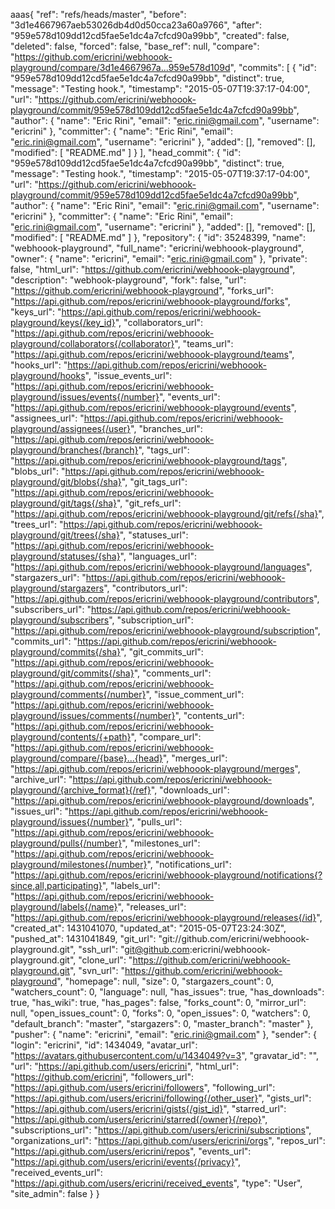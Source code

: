 aaas{
    "ref": "refs/heads/master",
    "before": "3d1e4667967aeb53026db4d0d50cca23a60a9766",
    "after": "959e578d109dd12cd5fae5e1dc4a7cfcd90a99bb",
    "created": false,
    "deleted": false,
    "forced": false,
    "base_ref": null,
    "compare": "https://github.com/ericrini/webhoook-playground/compare/3d1e4667967a...959e578d109d",
    "commits": [
        {
            "id": "959e578d109dd12cd5fae5e1dc4a7cfcd90a99bb",
            "distinct": true,
            "message": "Testing hook.",
            "timestamp": "2015-05-07T19:37:17-04:00",
            "url": "https://github.com/ericrini/webhoook-playground/commit/959e578d109dd12cd5fae5e1dc4a7cfcd90a99bb",
            "author": {
                "name": "Eric Rini",
                "email": "eric.rini@gmail.com",
                "username": "ericrini"
            },
            "committer": {
                "name": "Eric Rini",
                "email": "eric.rini@gmail.com",
                "username": "ericrini"
            },
            "added": [],
            "removed": [],
            "modified": [
                "README.md"
            ]
        }
    ],
    "head_commit": {
        "id": "959e578d109dd12cd5fae5e1dc4a7cfcd90a99bb",
        "distinct": true,
        "message": "Testing hook.",
        "timestamp": "2015-05-07T19:37:17-04:00",
        "url": "https://github.com/ericrini/webhoook-playground/commit/959e578d109dd12cd5fae5e1dc4a7cfcd90a99bb",
        "author": {
            "name": "Eric Rini",
            "email": "eric.rini@gmail.com",
            "username": "ericrini"
        },
        "committer": {
            "name": "Eric Rini",
            "email": "eric.rini@gmail.com",
            "username": "ericrini"
        },
        "added": [],
        "removed": [],
        "modified": [
            "README.md"
        ]
    },
    "repository": {
        "id": 35248399,
        "name": "webhoook-playground",
        "full_name": "ericrini/webhoook-playground",
        "owner": {
            "name": "ericrini",
            "email": "eric.rini@gmail.com"
        },
        "private": false,
        "html_url": "https://github.com/ericrini/webhoook-playground",
        "description": "webhook-playground",
        "fork": false,
        "url": "https://github.com/ericrini/webhoook-playground",
        "forks_url": "https://api.github.com/repos/ericrini/webhoook-playground/forks",
        "keys_url": "https://api.github.com/repos/ericrini/webhoook-playground/keys{/key_id}",
        "collaborators_url": "https://api.github.com/repos/ericrini/webhoook-playground/collaborators{/collaborator}",
        "teams_url": "https://api.github.com/repos/ericrini/webhoook-playground/teams",
        "hooks_url": "https://api.github.com/repos/ericrini/webhoook-playground/hooks",
        "issue_events_url": "https://api.github.com/repos/ericrini/webhoook-playground/issues/events{/number}",
        "events_url": "https://api.github.com/repos/ericrini/webhoook-playground/events",
        "assignees_url": "https://api.github.com/repos/ericrini/webhoook-playground/assignees{/user}",
        "branches_url": "https://api.github.com/repos/ericrini/webhoook-playground/branches{/branch}",
        "tags_url": "https://api.github.com/repos/ericrini/webhoook-playground/tags",
        "blobs_url": "https://api.github.com/repos/ericrini/webhoook-playground/git/blobs{/sha}",
        "git_tags_url": "https://api.github.com/repos/ericrini/webhoook-playground/git/tags{/sha}",
        "git_refs_url": "https://api.github.com/repos/ericrini/webhoook-playground/git/refs{/sha}",
        "trees_url": "https://api.github.com/repos/ericrini/webhoook-playground/git/trees{/sha}",
        "statuses_url": "https://api.github.com/repos/ericrini/webhoook-playground/statuses/{sha}",
        "languages_url": "https://api.github.com/repos/ericrini/webhoook-playground/languages",
        "stargazers_url": "https://api.github.com/repos/ericrini/webhoook-playground/stargazers",
        "contributors_url": "https://api.github.com/repos/ericrini/webhoook-playground/contributors",
        "subscribers_url": "https://api.github.com/repos/ericrini/webhoook-playground/subscribers",
        "subscription_url": "https://api.github.com/repos/ericrini/webhoook-playground/subscription",
        "commits_url": "https://api.github.com/repos/ericrini/webhoook-playground/commits{/sha}",
        "git_commits_url": "https://api.github.com/repos/ericrini/webhoook-playground/git/commits{/sha}",
        "comments_url": "https://api.github.com/repos/ericrini/webhoook-playground/comments{/number}",
        "issue_comment_url": "https://api.github.com/repos/ericrini/webhoook-playground/issues/comments{/number}",
        "contents_url": "https://api.github.com/repos/ericrini/webhoook-playground/contents/{+path}",
        "compare_url": "https://api.github.com/repos/ericrini/webhoook-playground/compare/{base}...{head}",
        "merges_url": "https://api.github.com/repos/ericrini/webhoook-playground/merges",
        "archive_url": "https://api.github.com/repos/ericrini/webhoook-playground/{archive_format}{/ref}",
        "downloads_url": "https://api.github.com/repos/ericrini/webhoook-playground/downloads",
        "issues_url": "https://api.github.com/repos/ericrini/webhoook-playground/issues{/number}",
        "pulls_url": "https://api.github.com/repos/ericrini/webhoook-playground/pulls{/number}",
        "milestones_url": "https://api.github.com/repos/ericrini/webhoook-playground/milestones{/number}",
        "notifications_url": "https://api.github.com/repos/ericrini/webhoook-playground/notifications{?since,all,participating}",
        "labels_url": "https://api.github.com/repos/ericrini/webhoook-playground/labels{/name}",
        "releases_url": "https://api.github.com/repos/ericrini/webhoook-playground/releases{/id}",
        "created_at": 1431041070,
        "updated_at": "2015-05-07T23:24:30Z",
        "pushed_at": 1431041849,
        "git_url": "git://github.com/ericrini/webhoook-playground.git",
        "ssh_url": "git@github.com:ericrini/webhoook-playground.git",
        "clone_url": "https://github.com/ericrini/webhoook-playground.git",
        "svn_url": "https://github.com/ericrini/webhoook-playground",
        "homepage": null,
        "size": 0,
        "stargazers_count": 0,
        "watchers_count": 0,
        "language": null,
        "has_issues": true,
        "has_downloads": true,
        "has_wiki": true,
        "has_pages": false,
        "forks_count": 0,
        "mirror_url": null,
        "open_issues_count": 0,
        "forks": 0,
        "open_issues": 0,
        "watchers": 0,
        "default_branch": "master",
        "stargazers": 0,
        "master_branch": "master"
    },
    "pusher": {
        "name": "ericrini",
        "email": "eric.rini@gmail.com"
    },
    "sender": {
        "login": "ericrini",
        "id": 1434049,
        "avatar_url": "https://avatars.githubusercontent.com/u/1434049?v=3",
        "gravatar_id": "",
        "url": "https://api.github.com/users/ericrini",
        "html_url": "https://github.com/ericrini",
        "followers_url": "https://api.github.com/users/ericrini/followers",
        "following_url": "https://api.github.com/users/ericrini/following{/other_user}",
        "gists_url": "https://api.github.com/users/ericrini/gists{/gist_id}",
        "starred_url": "https://api.github.com/users/ericrini/starred{/owner}{/repo}",
        "subscriptions_url": "https://api.github.com/users/ericrini/subscriptions",
        "organizations_url": "https://api.github.com/users/ericrini/orgs",
        "repos_url": "https://api.github.com/users/ericrini/repos",
        "events_url": "https://api.github.com/users/ericrini/events{/privacy}",
        "received_events_url": "https://api.github.com/users/ericrini/received_events",
        "type": "User",
        "site_admin": false
    }
}
